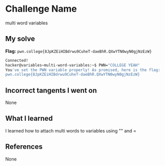 # Challenge Name
multi word variables

## My solve
**Flag:** `pwn.college{8JpKZEiHIBdrwu9CuheT-daeBhR.QXwYTN0wyN0gjNzEzW}`

```bash
Connected!
hacker@variables~multi-word-variables:~$ PWN="COLLEGE YEAH"
You've set the PWN variable properly! As promised, here is the flag:
pwn.college{8JpKZEiHIBdrwu9CuheT-daeBhR.QXwYTN0wyN0gjNzEzW}
```
## Incorrect tangents I went on
None

## What I learned
I learned how to attach multi words to variables using "" and =

## References 
None
